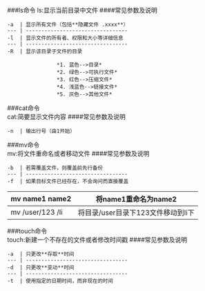 ###ls命令
ls:显示当前目录中文件
####常见参数及说明

    -a  | 显示所有文件（包括**隐藏文件 .xxxx**）
    --- | ---------------------------------
    -l  | 显示文件的所有者、权限和大小等详细信息
    --- | ---------------------------------
    -R  | 显示该目录子文件的目录

                    *1. 蓝色-->目录*
                    *2. 绿色-->可执行文件*
                    *3. 红色-->压缩文件*
                    *4. 浅蓝色-->链接文件*
                    *5. 灰色-->其他文件*

###cat命令     
cat:简要显示文件内容
####常见参数及说明

    -n  | 输出行号（由1开始）

###mv命令     
mv:将文件重命名或者移动文件
####常见参数及说明

    -b  | 若需覆盖文件，则覆盖前先行备份
    --- | ---------------------------------
    -f  | 如果目标文件已经存在，不会询问而直接覆盖
    

mv name1 name2   | 将name1重命名为name2
-----------------|-------------------------------
mv /user/123 /li | 将目录/user目录下123文件移动到li下

###touch命令     
touch:新建一个不存在的文件或者修改时间戳
####常见参数及说明

    -a  | 只更改**存取**时间
    --- | ---------------------------------
    -d  | 只更改**变动**时间
    --- | ---------------------------------
    -t  | 使用指定的日期时间，而非现在的时间